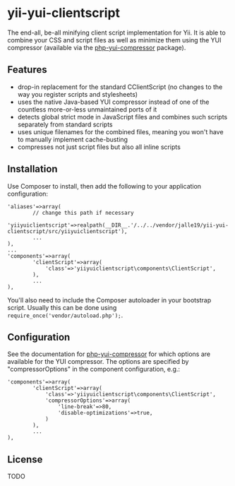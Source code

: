 yii-yui-clientscript
====================

The end-all, be-all minifying client script implementation for Yii. It is able to combine your CSS and script files as well as minimize them using the YUI compressor (available via the [php-yui-compressor](https://github.com/Jalle19/php-yui-compressor) package).

Features
--------

* drop-in replacement for the standard CClientScript (no changes to the way you register scripts and stylesheets)
* uses the native Java-based YUI compressor instead of one of the countless more-or-less unmaintained ports of it
* detects global strict mode in JavaScript files and combines such scripts separately from standard scripts
* uses unique filenames for the combined files, meaning you won't have to manually implement cache-busting
* compresses not just script files but also all inline scripts

Installation
------------

Use Composer to install, then add the following to your application configuration:

```
'aliases'=>array(
		// change this path if necessary
		'yiiyuiclientscript'=>realpath(__DIR__.'/../../vendor/jalle19/yii-yui-clientscript/src/yiiyuiclientscript'),
		...
),
...
'components'=>array(
		'clientScript'=>array(
			'class'=>'yiiyuiclientscript\components\ClientScript',
		),
		...
),

```

You'll also need to include the Composer autoloader in your bootstrap script. Usually this can be done using `require_once('vendor/autoload.php');`.

Configuration
-------------

See the documentation for [php-yui-compressor](https://github.com/Jalle19/php-yui-compressor) for which options are available for the YUI compressor. The options are specified by "compressorOptions" in the component configuration, e.g.:

```
'components'=>array(
		'clientScript'=>array(
			'class'=>'yiiyuiclientscript\components\ClientScript',
			'compressorOptions'=>array(
				'line-break'=>80,
				'disable-optimizations'=>true,
			)
		),
		...
),
```

License
-------

TODO
